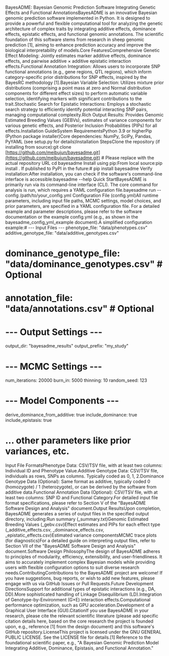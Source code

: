 BayesADME: Bayesian Genomic Prediction Software Integrating Genetic Effects and Functional AnnotationsBayesADME is an innovative Bayesian genomic prediction software implemented in Python. It is designed to provide a powerful and flexible computational tool for analyzing the genetic architecture of complex traits by integrating additive effects, dominance effects, epistatic effects, and functional genomic annotations. The scientific foundation of this software stems from research in sheep genomic prediction [1], aiming to enhance prediction accuracy and improve the biological interpretability of models.Core FeaturesComprehensive Genetic Effect Modeling: Jointly estimates marker additive effects, dominance effects, and pairwise additive × additive epistatic interaction effects.Functional Annotation Integration: Allows users to incorporate SNP functional annotations (e.g., gene regions, QTL regions), which inform category-specific prior distributions for SNP effects, inspired by the BayesRC methodology [1].Bayesian Variable Selection: Utilizes mixture prior distributions (comprising a point mass at zero and Normal distribution components for different effect sizes) to perform automatic variable selection, identifying markers with significant contributions to the trait.Stochastic Search for Epistatic Interactions: Employs a stochastic search strategy to efficiently identify potential interacting SNP pairs, managing computational complexity.Rich Output Results: Provides Genomic Estimated Breeding Values (GEBVs), estimates of variance components for various genetic effects, and Posterior Inclusion Probabilities (PIPs) for all effects.Installation GuideSystem RequirementsPython 3.9 or higherPip (Python package installer)Core dependencies: NumPy, SciPy, Pandas, PyYAML (see setup.py for details)Installation StepsClone the repository (if installing from source):git clone [https://github.com/meibujun/bayesadme.git](https://github.com/meibujun/bayesadme.git) # Please replace with the actual repository URL
cd bayesadme
Install using pip:From local source:pip install .
If published to PyPI in the future:# pip install bayesadme
Verify installation:After installation, you can check if the software's command-line interface is accessible:bayesadme --help
Quick StartBayesADME is primarily run via its command-line interface (CLI). The core command for analysis is run, which requires a YAML configuration file.bayesadme run --config /path/to/your_config.yml
Configuration File (config.yml)All runtime parameters, including input file paths, MCMC settings, model choices, and prior parameters, are specified in a YAML configuration file. For a detailed example and parameter descriptions, please refer to the software documentation or the example config.yml (e.g., as shown in the bayesadme_config_yml_example document).A simplified configuration example:# --- Input Files ---
phenotype_file: "data/phenotypes.csv"
additive_genotype_file: "data/additive_genotypes.csv"
# dominance_genotype_file: "data/dominance_genotypes.csv" # Optional
# annotation_file: "data/annotations.csv"              # Optional

# --- Output Settings ---
output_dir: "bayesadme_results"
output_prefix: "my_study"

# --- MCMC Settings ---
num_iterations: 20000
burn_in: 5000
thinning: 10
random_seed: 123

# --- Model Components ---
derive_dominance_from_additive: true
include_dominance: true
include_epistasis: true
# ... other parameters like prior variances, etc.
Input File FormatsPhenotype Data: CSV/TSV file, with at least two columns: Individual ID and Phenotype Value.Additive Genotype Data: CSV/TSV file, individuals as rows, SNPs as columns. Typically coded as 0, 1, 2.Dominance Genotype Data (Optional): Same format as additive, typically coded 0 (homozygote) / 1 (heterozygote), or can be derived by the software from additive data.Functional Annotation Data (Optional): CSV/TSV file, with at least two columns: SNP ID and Functional Category.For detailed input file format specifications, please refer to Section V of the "BayesADME Software Design and Analysis" document.Output ResultsUpon completion, BayesADME generates a series of output files in the specified output directory, including:Run summary (_summary.txt)Genomic Estimated Breeding Values (_gebv.csv)Effect estimates and PIPs for each effect type (_additive_effects.csv, _dominance_effects.csv, _epistatic_effects.csv)Estimated variance componentsMCMC trace plots (for diagnostics)For a detailed guide on interpreting output files, refer to Section VII of the "BayesADME Software Design and Analysis" document.Software Design PhilosophyThe design of BayesADME adheres to principles of modularity, efficiency, extensibility, and user-friendliness. It aims to accurately implement complex Bayesian models while providing users with flexible configuration options to suit diverse research needs.ContributingContributions to the BayesADME project are welcome! If you have suggestions, bug reports, or wish to add new features, please engage with us via GitHub Issues or Pull Requests.Future Development DirectionsSupport for additional types of epistatic interactions (e.g., DA, DD).More sophisticated handling of Linkage Disequilibrium (LD).Integration of Genotype-by-Environment (G×E) interaction effects.Computational performance optimization, such as GPU acceleration.Development of a Graphical User Interface (GUI).CitationIf you use BayesADME in your research, please cite the relevant scientific literature (please add specific citation details here, based on the core research the project is founded upon, e.g., reference [1] from the design document) and this software's GitHub repository.LicenseThis project is licensed under the GNU GENERAL PUBLIC LICENSE. See the LICENSE file for details.[1] Reference to the foundational scientific paper, e.g., "A Bayesian Genomic Prediction Model Integrating Additive, Dominance, Epistasis, and Functional Annotation."
